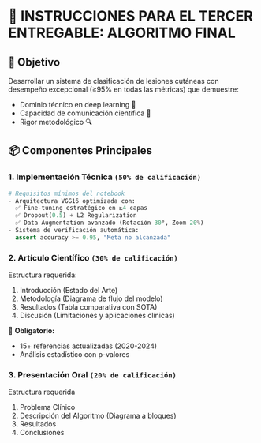 # 📝 INSTRUCCIONES PARA EL TERCER ENTREGABLE: ALGORITMO FINAL

## 🎯 Objetivo  
Desarrollar un sistema de clasificación de lesiones cutáneas con desempeño excepcional (≥95% en todas las métricas) que demuestre:
- Dominio técnico en deep learning 🧠
- Capacidad de comunicación científica 📄
- Rigor metodológico 🔍

## 📦 Componentes Principales  

### 1. **Implementación Técnica** `(50% de calificación)`  
```python
# Requisitos mínimos del notebook
- Arquitectura VGG16 optimizada con:
  ✅ Fine-tuning estratégico en ≥4 capas  
  ✅ Dropout(0.5) + L2 Regularization  
  ✅ Data Augmentation avanzado (Rotación 30°, Zoom 20%)  
- Sistema de verificación automática:
  assert accuracy >= 0.95, "Meta no alcanzada"
```

### 2. **Artículo Científico** `(30% de calificación)` 
Estructura requerida:
1. Introducción (Estado del Arte)  
2. Metodología (Diagrama de flujo del modelo)  
3. Resultados (Tabla comparativa con SOTA)  
4. Discusión (Limitaciones y aplicaciones clínicas)

📌 **Obligatorio:**
* 15+ referencias actualizadas (2020-2024)
* Análisis estadístico con p-valores

### 3. **Presentación Oral** `(20% de calificación)`
Estructura requerida
1. Problema Clínico
2. Descripción del Algoritmo (Diagrama a bloques)
3. Resultados
4. Conclusiones
